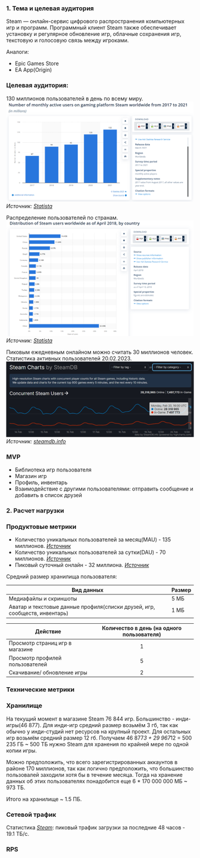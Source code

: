 ### 1. Тема и целевая аудитория
Steam — онлайн-сервис цифрового распространения компьютерных игр и программ. Программный клиент Steam также обеспечивает установку и регулярное обновление игр, облачные сохранения игр, текстовую и голосовую связь между игроками.

Аналоги:
- Epic Games Store
- EA App(Origin)

### Целевая аудитория:
130 миллионов пользователей в день по всему миру.
![Ежемесячное количество новых пользователей](/img/MonthlyActiveUsers.png)
*Источник: [Statista](https://www.statista.com/statistics/733277/number-stream-dau-mau/)*

Распределение пользователей по странам.
![Распределение пользователей по странам](/img/UsersDistribution.png)
*Источник: [Statista](https://www.statista.com/statistics/826870/steam-distribution-country/)*

Пиковым ежедневным онлайном можно считать 30 миллионов человек.
Статистика активных пользователей 20.02.2023.
![Статистика активных пользователей 20.02.2023](/img/SteamDailyStat.png)
*Источник: [steamdb.info](https://steamdb.info/charts/)*


### MVP
- Библиотека игр пользователя
- Магазин игр
- Профиль, инвентарь
- Взаимодействие с другими пользователями: отправить сообщение и добавить в список друзей

### 2. Расчет нагрузки
### Продуктовые метрики
- Количество уникальных пользователей за месяц(MAU) - 135 миллионов. *[Источник](https://gameworldobserver.com/2022/03/14/steam-has-highest-mau-among-game-platforms-outshining-egs-by-almost-two-times-in-2021)*
- Количество уникальных пользователей за сутки(DAU) - 70 миллионов. *[Источник](https://www.statista.com/statistics/1242175/number-stream-dau/)*
- Пиковый суточный онлайн - 32 миллиона. *[Источник](https://steamdb.info/charts)*

Средний размер хранилища пользователя:

| Вид данных                                                                 | Размер |
|----------------------------------------------------------------------------|--------|
| Медиафайлы и скриншоты                                                     | 5 МБ   |
| Аватар и текстовые данные профиля(списки друзей, игр, сообществ, инвентарь)| 1 МБ   |


| Действие                        | Количество в день (на одного пользователя)|
| ---                             | :---:                                     |
| Просмотр страниц игр в магазине | 1                                         |
| Просмотр профилей пользователей | 5                                         |
| Скачивание/ обновление игры     | 2                                         |

### Технические метрики
### Хранилище
На текущий момент в магазине Steam 76 844 игр. Большинство - инди-игры(46 877).
Для инди-игр средний размер возьмём 3 гб, так как обычно у инди-студий нет ресурсов на крупный проект. Для остальных игр возьмём средний размер 12 гб.
Получаем 46 877*3 + 29 967*12 = 500 235 ГБ ~ 500 ТБ  нужно Steam для хранения по крайней мере по одной копии игры. 

Можно предположить, что всего зарегистрированных аккаунтов в районе 170 миллионов, так как логично предположить, что большинство пользовалей заходили хотя бы в течение месяца. Тогда на хранение данных об этих пользователях понадобится еще 6 * 170 000 000 МБ ~ 973 ТБ.

Итого на хранилище ~ 1.5 ПБ.


### Сетевой трафик
Статистика *[Steam](https://store.steampowered.com/stats/content/)*: пиковый трафик загрузки за последние 48 часов - 19.1 ТБ/с.

### RPS
